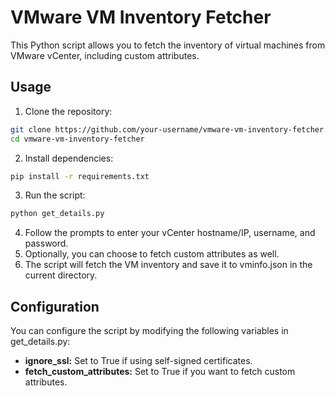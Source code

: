 # VMware VM Inventory Fetcher

This Python script allows you to fetch the inventory of virtual machines from VMware vCenter, including custom attributes.

## Usage

1. Clone the repository:

```bash
git clone https://github.com/your-username/vmware-vm-inventory-fetcher.git
cd vmware-vm-inventory-fetcher
```

2. Install dependencies:
```bash
pip install -r requirements.txt
```

3. Run the script:
```bash
python get_details.py
```
4. Follow the prompts to enter your vCenter hostname/IP, username, and password.
5. Optionally, you can choose to fetch custom attributes as well.
6. The script will fetch the VM inventory and save it to vminfo.json in the current directory.

## Configuration

You can configure the script by modifying the following variables in get_details.py:

- **ignore_ssl:** Set to True if using self-signed certificates.
- **fetch_custom_attributes:** Set to True if you want to fetch custom attributes.
